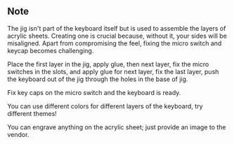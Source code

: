 ## Note

The jig isn't part of the keyboard itself but is used to assemble the layers of acrylic sheets. Creating one is crucial because, without it, your sides will be misaligned. Apart from compromising the feel, fixing the micro switch and keycap becomes challenging.

Place the first layer in the jig, apply glue, then next layer, fix the micro switches in the slots, and apply glue for next layer, fix the last layer, push the keyboard out of the jig through the holes in the base of jig.

Fix key caps on the micro switch and the keyboard is ready. 

You can use different colors for different layers of the keyboard, try different themes!

You can engrave anything on the acrylic sheet; just provide an image to the vendor.
